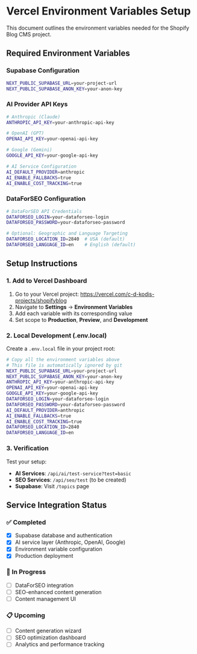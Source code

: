 # Vercel Environment Variables Setup

This document outlines the environment variables needed for the Shopify Blog CMS project.

## Required Environment Variables

### Supabase Configuration
```bash
NEXT_PUBLIC_SUPABASE_URL=your-project-url
NEXT_PUBLIC_SUPABASE_ANON_KEY=your-anon-key
```

### AI Provider API Keys
```bash
# Anthropic (Claude)
ANTHROPIC_API_KEY=your-anthropic-api-key

# OpenAI (GPT)
OPENAI_API_KEY=your-openai-api-key

# Google (Gemini)
GOOGLE_API_KEY=your-google-api-key

# AI Service Configuration
AI_DEFAULT_PROVIDER=anthropic
AI_ENABLE_FALLBACKS=true
AI_ENABLE_COST_TRACKING=true
```

### DataForSEO Configuration
```bash
# DataForSEO API Credentials
DATAFORSEO_LOGIN=your-dataforseo-login
DATAFORSEO_PASSWORD=your-dataforseo-password

# Optional: Geographic and Language Targeting
DATAFORSEO_LOCATION_ID=2840  # USA (default)
DATAFORSEO_LANGUAGE_ID=en    # English (default)
```

## Setup Instructions

### 1. Add to Vercel Dashboard
1. Go to your Vercel project: https://vercel.com/c-d-kodis-projects/shopifyblog
2. Navigate to **Settings** → **Environment Variables**
3. Add each variable with its corresponding value
4. Set scope to **Production**, **Preview**, and **Development**

### 2. Local Development (.env.local)
Create a `.env.local` file in your project root:

```bash
# Copy all the environment variables above
# This file is automatically ignored by git
NEXT_PUBLIC_SUPABASE_URL=your-project-url
NEXT_PUBLIC_SUPABASE_ANON_KEY=your-anon-key
ANTHROPIC_API_KEY=your-anthropic-api-key
OPENAI_API_KEY=your-openai-api-key
GOOGLE_API_KEY=your-google-api-key
DATAFORSEO_LOGIN=your-dataforseo-login
DATAFORSEO_PASSWORD=your-dataforseo-password
AI_DEFAULT_PROVIDER=anthropic
AI_ENABLE_FALLBACKS=true
AI_ENABLE_COST_TRACKING=true
DATAFORSEO_LOCATION_ID=2840
DATAFORSEO_LANGUAGE_ID=en
```

### 3. Verification
Test your setup:
- **AI Services**: `/api/ai/test-service?test=basic`
- **SEO Services**: `/api/seo/test` (to be created)
- **Supabase**: Visit `/topics` page

## Service Integration Status

### ✅ Completed
- [x] Supabase database and authentication
- [x] AI service layer (Anthropic, OpenAI, Google)
- [x] Environment variable configuration
- [x] Production deployment

### 🔄 In Progress  
- [ ] DataForSEO integration
- [ ] SEO-enhanced content generation
- [ ] Content management UI

### 📋 Upcoming
- [ ] Content generation wizard
- [ ] SEO optimization dashboard
- [ ] Analytics and performance tracking 